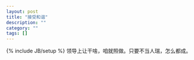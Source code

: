 ```yaml
---
layout: post
title: "接受和谐"
description: ""
category: ""
tags: []
---
```

{% include JB/setup %}
领导上让干啥，咱就照做。只要不当人瑞，怎么都成。